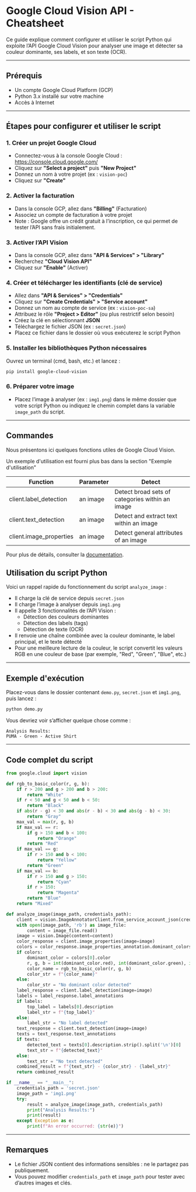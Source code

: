 
# Google Cloud Vision API - Cheatsheet

Ce guide explique comment configurer et utiliser le script Python qui exploite l’API Google Cloud Vision pour analyser une image et détecter sa couleur dominante, ses labels, et son texte (OCR).

---

## Prérequis

- Un compte Google Cloud Platform (GCP)
- Python 3.x installé sur votre machine
- Accès à Internet

---

## Étapes pour configurer et utiliser le script

### 1. Créer un projet Google Cloud

- Connectez-vous à la console Google Cloud : https://console.cloud.google.com/
- Cliquez sur **"Select a project"** puis **"New Project"**
- Donnez un nom à votre projet (ex : `vision-poc`)
- Cliquez sur **"Create"**

### 2. Activer la facturation

- Dans la console GCP, allez dans **"Billing"** (Facturation)
- Associez un compte de facturation à votre projet
- Note : Google offre un crédit gratuit à l’inscription, ce qui permet de tester l’API sans frais initialement.

### 3. Activer l’API Vision

- Dans la console GCP, allez dans **"API & Services" > "Library"**
- Recherchez **"Cloud Vision API"**
- Cliquez sur **"Enable"** (Activer)

### 4. Créer et télécharger les identifiants (clé de service)

- Allez dans **"API & Services" > "Credentials"**
- Cliquez sur **"Create Credentials" > "Service account"**
- Donnez un nom au compte de service (ex : `vision-poc-sa`)
- Attribuez le rôle **"Project > Editor"** (ou plus restrictif selon besoin)
- Créez la clé en sélectionnant **JSON**
- Téléchargez le fichier JSON (ex : `secret.json`)
- Placez ce fichier dans le dossier où vous exécuterez le script Python

### 5. Installer les bibliothèques Python nécessaires

Ouvrez un terminal (cmd, bash, etc.) et lancez :

```bash
pip install google-cloud-vision
```

### 6. Préparer votre image

- Placez l’image à analyser (ex : `img1.png`) dans le même dossier que votre script Python ou indiquez le chemin complet dans la variable `image_path` du script.

---

## Commandes

Nous présentons ici quelques fonctions utiles de Google Cloud Vision.

Un exemple d'utilisation est fourni plus bas dans la section "Exemple d'utilisation"

| Function                | Parameter | Detect                                  |
|-------------------------|-----------|-----------------------------------------|
| client.label_detection  | an image  | Detect broad sets of categories within an image |
| client.text_detection   | an image | Detect and extract text within an image |
| client.image_properties | an image | Detect general attributes of an image |

Pour plus de détails, consulter la [documentation](https://cloud.google.com/sdk/gcloud/reference/ml/vision).


## Utilisation du script Python

Voici un rappel rapide du fonctionnement du script `analyze_image` :

- Il charge la clé de service depuis `secret.json`
- Il charge l’image à analyser depuis `img1.png`
- Il appelle 3 fonctionnalités de l’API Vision :
  - Détection des couleurs dominantes
  - Détection des labels (tags)
  - Détection de texte (OCR)
- Il renvoie une chaîne combinée avec la couleur dominante, le label principal, et le texte détecté
- Pour une meilleure lecture de la couleur, le script convertit les valeurs RGB en une couleur de base (par exemple, "Red", "Green", "Blue", etc.)

---

## Exemple d'exécution

Placez-vous dans le dossier contenant `demo.py`, `secret.json` et `img1.png`, puis lancez :

```bash
python demo.py
```

Vous devriez voir s’afficher quelque chose comme :

```
Analysis Results:
PUMA - Green - Active Shirt
```

---

## Code complet du script

```python
from google.cloud import vision

def rgb_to_basic_color(r, g, b):
    if r > 200 and g > 200 and b > 200:
        return "White"
    if r < 50 and g < 50 and b < 50:
        return "Black"
    if abs(r - g) < 30 and abs(r - b) < 30 and abs(g - b) < 30:
        return "Gray"
    max_val = max(r, g, b)
    if max_val == r:
        if g > 150 and b < 100:
            return "Orange"
        return "Red"
    if max_val == g:
        if r > 150 and b < 100:
            return "Yellow"
        return "Green"
    if max_val == b:
        if r > 150 and g > 150:
            return "Cyan"
        if r > 150:
            return "Magenta"
        return "Blue"
    return "Mixed"

def analyze_image(image_path, credentials_path):
    client = vision.ImageAnnotatorClient.from_service_account_json(credentials_path)
    with open(image_path, 'rb') as image_file:
        content = image_file.read()
    image = vision.Image(content=content)
    color_response = client.image_properties(image=image)
    colors = color_response.image_properties_annotation.dominant_colors.colors
    if colors:
        dominant_color = colors[0].color
        r, g, b = int(dominant_color.red), int(dominant_color.green), int(dominant_color.blue)
        color_name = rgb_to_basic_color(r, g, b)
        color_str = f"{color_name}"
    else:
        color_str = "No dominant color detected"
    label_response = client.label_detection(image=image)
    labels = label_response.label_annotations
    if labels:
        top_label = labels[0].description
        label_str = f"{top_label}"
    else:
        label_str = "No label detected"
    text_response = client.text_detection(image=image)
    texts = text_response.text_annotations
    if texts:
        detected_text = texts[0].description.strip().split('\n')[0]
        text_str = f"{detected_text}"
    else:
        text_str = "No text detected"
    combined_result = f"{text_str} - {color_str} - {label_str}"
    return combined_result

if __name__ == "__main__":
    credentials_path = 'secret.json'
    image_path = 'img1.png'
    try:
        result = analyze_image(image_path, credentials_path)
        print("Analysis Results:")
        print(result)
    except Exception as e:
        print(f"An error occurred: {str(e)}")
```

---

## Remarques

- Le fichier JSON contient des informations sensibles : ne le partagez pas publiquement.
- Vous pouvez modifier `credentials_path` et `image_path` pour tester avec d’autres images et clés.
